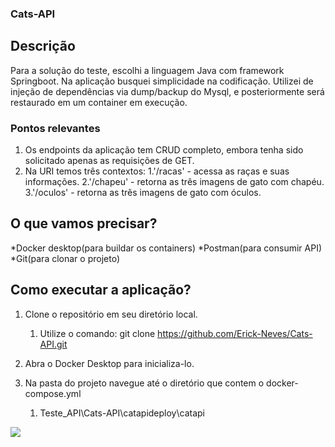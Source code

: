 ### Cats-API

## Descrição

Para a solução do teste, escolhi a linguagem Java com framework Springboot.
Na aplicação busquei simplicidade na codificação.
Utilizei de injeção de dependências via dump/backup do Mysql, e posteriormente será restaurado em um container em execução. 

### Pontos relevantes

1. Os endpoints da aplicação tem CRUD completo, embora tenha sido solicitado apenas as requisições de GET.
2. Na URI temos três contextos:
	1.'/racas' - acessa as raças e suas informações.
	2.'/chapeu' - retorna as três imagens de gato com chapéu.
	3.'/oculos' - retorna as três imagens de gato com óculos.

## O que vamos precisar?

*Docker desktop(para buildar os containers)
*Postman(para consumir API)
*Git(para clonar o projeto)

## Como executar a aplicação?

1. Clone o repositório em seu diretório local.
	1. Utilize o comando: git clone https://github.com/Erick-Neves/Cats-API.git

2. Abra o Docker Desktop para inicializa-lo.

3. Na pasta do projeto navegue até o diretório que contem o docker-compose.yml
	1. Teste_API\Cats-API\catapideploy\catapi
<img align="center" src="https://i.imgur.com/bQ60yKR.jpg"/>
